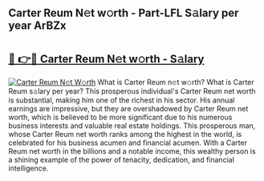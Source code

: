 ## Carter Reum N𝚎t w𝚘rth - Part-LFL S𝚊lary per year ArBZx

# <h2><a href="http://gc358ug.nevu.top/?p=Carter+Reum">🔗 👉🔴 Carter Reum N𝚎t w𝚘rth - S𝚊lary</a></h2>

[![Carter Reum N𝚎t W𝚘rth](https://i.imgur.com/Oavwk0R.jpeg)](http://gc358ug.nevu.top/?p=Carter+Reum)
What is Carter Reum n𝚎t w𝚘rth? What is Carter Reum s𝚊lary per year?
This prosperous individual's Carter Reum net worth is substantial, making him one of the richest in his sector. His annual earnings are impressive, but they are overshadowed by Carter Reum net worth, which is believed to be more significant due to his numerous business interests and valuable real estate holdings. This prosperous man, whose Carter Reum net worth ranks among the highest in the world, is celebrated for his business acumen and financial acumen. With a Carter Reum net worth in the billions and a notable income, this wealthy person is a shining example of the power of tenacity, dedication, and financial intelligence.
